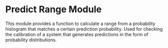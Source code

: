 # Predict Range Module

This module provides a function to calculate a range from a probability histogram that matches a certain prediction probability. Used for checking the calibration of a system that generates predictions in the form of probability distributions.
